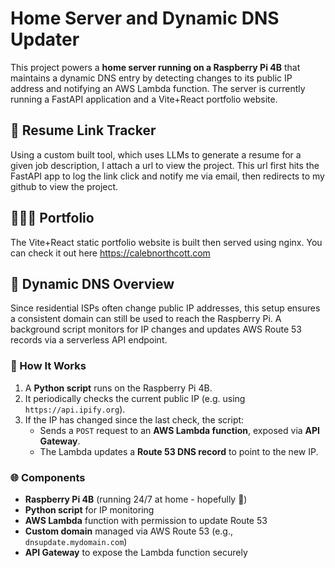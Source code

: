 # Home Server and Dynamic DNS Updater

This project powers a **home server running on a Raspberry Pi 4B** that maintains a dynamic DNS entry by detecting changes to its public IP address and notifying an AWS Lambda function. The server is currently running a FastAPI application and a Vite+React portfolio website.

## 📄 Resume Link Tracker

Using a custom built tool, which uses LLMs to generate a resume for a given job description, I attach a url to view the project. This url first hits the FastAPI app to log the link click and notify me via email, then redirects to my github to view the project.

## 🧑🏽‍💻 Portfolio

The Vite+React static portfolio website is built then served using nginx. You can check it out here https://calebnorthcott.com

## 🧠 Dynamic DNS Overview

Since residential ISPs often change public IP addresses, this setup ensures a consistent domain can still be used to reach the Raspberry Pi. A background script monitors for IP changes and updates AWS Route 53 records via a serverless API endpoint.

### 🧩 How It Works

1. A **Python script** runs on the Raspberry Pi 4B.
2. It periodically checks the current public IP (e.g. using `https://api.ipify.org`).
3. If the IP has changed since the last check, the script:
   - Sends a `POST` request to an **AWS Lambda function**, exposed via **API Gateway**.
   - The Lambda updates a **Route 53 DNS record** to point to the new IP.

### 🌐 Components

- **Raspberry Pi 4B** (running 24/7 at home - hopefully 🙏)
- **Python script** for IP monitoring
- **AWS Lambda** function with permission to update Route 53
- **Custom domain** managed via AWS Route 53 (e.g., `dnsupdate.mydomain.com`)
- **API Gateway** to expose the Lambda function securely
